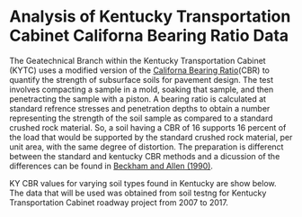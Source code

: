 # Analysis of Kentucky Transportation Cabinet Californa Bearing Ratio Data

The Geatechnical Branch within the Kentucky Transportation Cabinet (KYTC) uses a modified version of the [Californa Bearing Ratio](https://en.wikipedia.org/wiki/California_bearing_ratio)(CBR) to quantify the strength of subsurface soils for pavement design. The test involves compacting a sample in a mold, soaking that sample, and then penetracting the sample with a piston. A bearing ratio is calculated at standard refrence stresses and penetration depths to obtain a number representing the strength of the soil sample as compared to a standard crushed rock material. So, a soil having a CBR of 16 supports 16 percent of the load that would be supported by the standard crushed rock material, per unit area, with the same degree of distortion. The preparation is differenct between the standard and kentucky CBR methods and a dicussion of the differences can be found in [Beckham and Allen (1990)](https://uknowledge.uky.edu/ktc_researchreports/484/).

KY CBR values for varying soil types found in Kentucky are show below. The data that will be used was obtained from soil testng for Kentucky Transportation Cabinet roadway project from 2007 to 2017. 